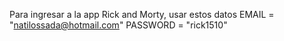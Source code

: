 Para ingresar a la app Rick and Morty, usar estos datos
EMAIL = "natilossada@hotmail.com"
PASSWORD = "rick1510"